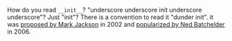 How do you read `__init__`? "underscore underscore init underscore underscore"? Just "init"? There is a convention to read it "dunder init". it was [proposed by Mark Jackson](https://lists.gt.net/python/python/124634#124634) in 2002 and [popularized by Ned Batchelder](https://nedbatchelder.com/blog/200605/dunder.html) in 2006.
